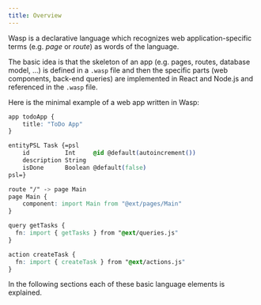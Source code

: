 ```yaml
---
title: Overview
---
```


Wasp is a declarative language which recognizes web application-specific terms (e.g. *page* or *route*) as
words of the language.

The basic idea is that the skeleton of an app (e.g. pages, routes, database model, ...) is defined in a `.wasp` file
and then the specific parts (web components, back-end queries) are implemented in React and Node.js and referenced
in the `.wasp` file.

Here is the minimal example of a web app written in Wasp:
```css
app todoApp {
    title: "ToDo App"
}

entityPSL Task {=psl
    id          Int     @id @default(autoincrement())
    description String
    isDone      Boolean @default(false)
psl=}

route "/" -> page Main
page Main {
    component: import Main from "@ext/pages/Main"
}

query getTasks {
  fn: import { getTasks } from "@ext/queries.js"
}

action createTask {
  fn: import { createTask } from "@ext/actions.js"
}
```

In the following sections each of these basic language elements is explained. 
